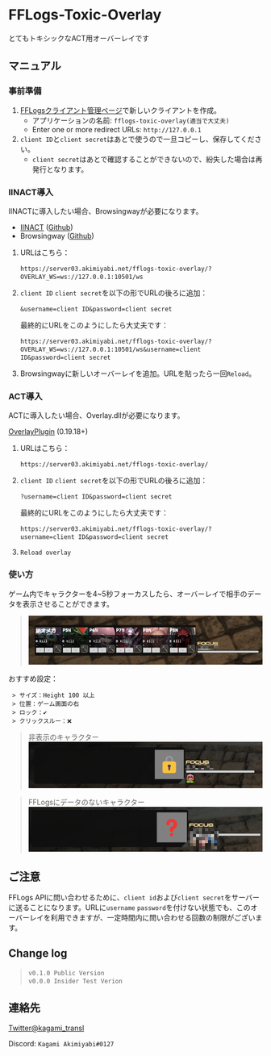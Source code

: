 # FFLogs-Toxic-Overlay

とてもトキシックなACT用オーバーレイです

## マニュアル

### 事前準備

1. [FFLogsクライアント管理ページ](https://ja.fflogs.com/api/clients/)で新しいクライアントを作成。
    - アプリケーションの名前: `fflogs-toxic-overlay(適当で大丈夫)`
    - Enter one or more redirect URLs: `http://127.0.0.1`
2. `client ID`と`client secret`はあとで使うので一旦コピーし、保存してください。
    - `client secret`はあとで確認することができないので、紛失した場合は再発行となります。

### IINACT導入
IINACTに導入したい場合、Browsingwayが必要になります。

 - [IINACT](https://www.iinact.com/) ([Github](https://github.com/marzent/IINACT))
 - Browsingway ([Github](https://github.com/Styr1x/Browsingway)) 

1. URLはこちら：
    ```
    https://server03.akimiyabi.net/fflogs-toxic-overlay/?OVERLAY_WS=ws://127.0.0.1:10501/ws
    ```
2. `client ID` `client secret`を以下の形でURLの後ろに追加：
    ```
    &username=client ID&password=client secret
    ```
    最終的にURLをこのようにしたら大丈夫です：
    ```
    https://server03.akimiyabi.net/fflogs-toxic-overlay/?OVERLAY_WS=ws://127.0.0.1:10501/ws&username=client ID&password=client secret
    ```

3. Browsingwayに新しいオーバーレイを追加。URLを貼ったら一回`Reload`。

### ACT導入
ACTに導入したい場合、Overlay.dllが必要になります。

[OverlayPlugin](https://github.com/OverlayPlugin/OverlayPlugin/releases) (0.19.18+)

1. URLはこちら：
    ```
    https://server03.akimiyabi.net/fflogs-toxic-overlay/
    ```
2. `client ID` `client secret`を以下の形でURLの後ろに追加：
    ```
    ?username=client ID&password=client secret
    ```
    最終的にURLをこのようにしたら大丈夫です：
    ```
    https://server03.akimiyabi.net/fflogs-toxic-overlay/?username=client ID&password=client secret
    ```

3. `Reload overlay`

### 使い方
ゲーム内でキャラクターを4~5秒フォーカスしたら、オーバーレイで相手のデータを表示させることができます。

 > !["Showcase1"](./img/showcase1.png)

おすすめ設定：

     > サイズ：Height 100 以上  
     > 位置：ゲーム画面の右  
     > ロック：✔  
     > クリックスルー：❌

 > 非表示のキャラクター  
 > !["ShowcaseHide"](./img/showcaseHide.png)


 > FFLogsにデータのないキャラクター  
 > !["Showcase404"](./img/showcase404.png)

## ご注意
FFLogs APIに問い合わせるために、`client id`および`client secret`をサーバーに送ることになります。URLに`username` `password`を付けない状態でも、このオーバーレイを利用できますが、一定時間内に問い合わせる回数の制限がございます。

## Change log
 > ``` 
 > v0.1.0 Public Version  
 > v0.0.0 Insider Test Verion  
 > ```
## 連絡先

[Twitter@kagami_transl](https://twitter.com/kagami_transl)

Discord: `Kagami Akimiyabi#0127`